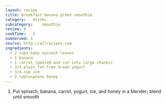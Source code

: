 ```yaml
---
layout: recipe
title: breakfast banana green smoothie
category:	drinks
subcategory:	smoothie
review:	0
cookTime:	5
numServed: 1
source:	http://allrecipes.com
ingredients:
  - 2 cups baby spinach leaves
  - 1 banana
  - 1 carrot (peeled and cut into large chunks)
  - 3/4 plain fat-free Greek yogurt
  - 3/4 cup ice
  - 2 tablespoons honey
---
```


1. Put spinach, banana, carrot, yogurt, ice, and honey in a blender; blend until smooth
